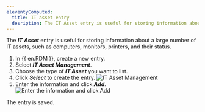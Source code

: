 ```yaml
---
eleventyComputed:
  title: IT asset entry
  desription: The IT Asset entry is useful for storing information about a large number of IT assets, such as computers, monitors, printers, and their status.
---
```

The ***IT Asset*** entry is useful for storing information about a large number of IT assets, such as computers, monitors, printers, and their status.

1. In {{ en.RDM }}, create a new entry.
1. Select ***IT Asset Management***.
1. Choose the type of ***IT Asset*** you want to list. 
1. Click ***Select*** to create the entry.
![IT Asset Management](https://cdnweb.devolutions.net/docs/docs_en_kb_KB6149.png)  
1. Enter the information and click ***Add***.
![Enter the information and click Add](https://cdnweb.devolutions.net/docs/docs_en_kb_KB6150.png)  

The entry is saved.
